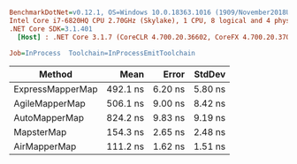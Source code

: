 ``` ini

BenchmarkDotNet=v0.12.1, OS=Windows 10.0.18363.1016 (1909/November2018Update/19H2)
Intel Core i7-6820HQ CPU 2.70GHz (Skylake), 1 CPU, 8 logical and 4 physical cores
.NET Core SDK=3.1.401
  [Host] : .NET Core 3.1.7 (CoreCLR 4.700.20.36602, CoreFX 4.700.20.37001), X64 RyuJIT

Job=InProcess  Toolchain=InProcessEmitToolchain  

```
|           Method |     Mean |   Error |  StdDev |
|----------------- |---------:|--------:|--------:|
| ExpressMapperMap | 492.1 ns | 6.20 ns | 5.80 ns |
|   AgileMapperMap | 506.1 ns | 9.00 ns | 8.42 ns |
|    AutoMapperMap | 824.2 ns | 9.83 ns | 9.19 ns |
|       MapsterMap | 154.3 ns | 2.65 ns | 2.48 ns |
|     AirMapperMap | 111.2 ns | 1.62 ns | 1.51 ns |
